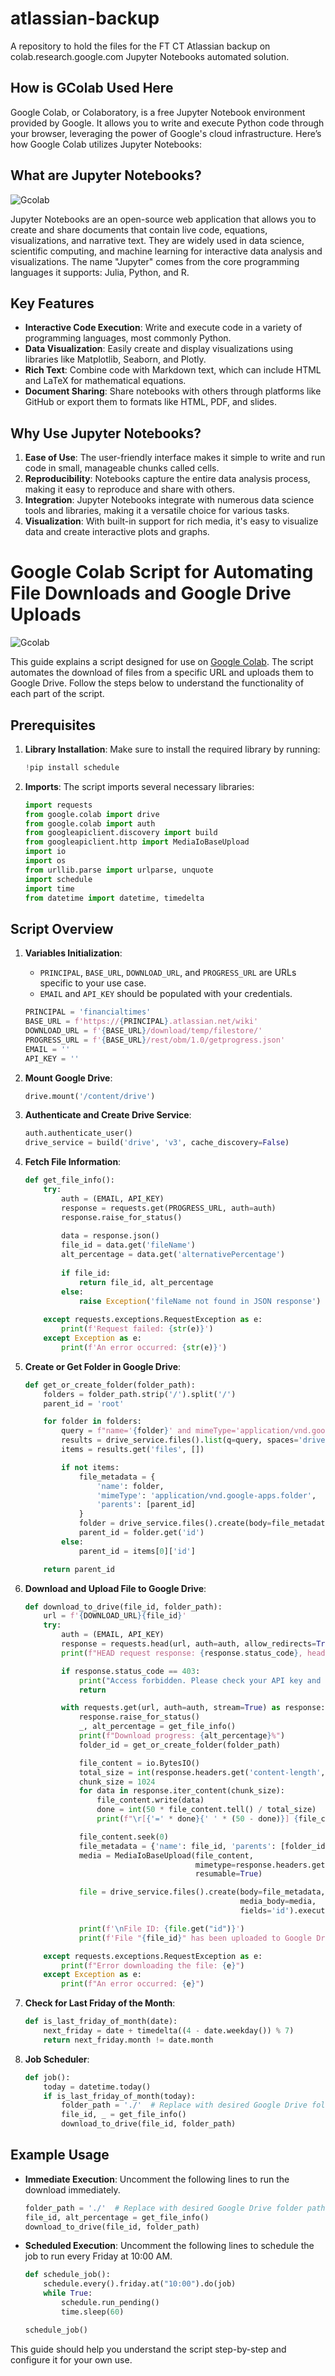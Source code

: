 # atlassian-backup
A repository to hold the files for the FT CT Atlassian backup on colab.research.google.com Jupyter Notebooks automated solution.

## How is GColab Used Here
Google Colab, or Colaboratory, is a free Jupyter Notebook environment provided by Google. It allows you to write and execute Python code through your browser, leveraging the power of Google's cloud infrastructure. Here’s how Google Colab utilizes Jupyter Notebooks:

## What are Jupyter Notebooks?

![Gcolab](https://encrypted-tbn0.gstatic.com/images?q=tbn:ANd9GcS01sXsOua7q1xxpoMn9N0JA0npthSFCtffxQ&usqp=CAU)


Jupyter Notebooks are an open-source web application that allows you to create and share documents that contain live code, equations, visualizations, and narrative text. They are widely used in data science, scientific computing, and machine learning for interactive data analysis and visualizations. The name "Jupyter" comes from the core programming languages it supports: Julia, Python, and R.

## Key Features

- **Interactive Code Execution**: Write and execute code in a variety of programming languages, most commonly Python.
- **Data Visualization**: Easily create and display visualizations using libraries like Matplotlib, Seaborn, and Plotly.
- **Rich Text**: Combine code with Markdown text, which can include HTML and LaTeX for mathematical equations.
- **Document Sharing**: Share notebooks with others through platforms like GitHub or export them to formats like HTML, PDF, and slides.

## Why Use Jupyter Notebooks?

1. **Ease of Use**: The user-friendly interface makes it simple to write and run code in small, manageable chunks called cells.
2. **Reproducibility**: Notebooks capture the entire data analysis process, making it easy to reproduce and share with others.
3. **Integration**: Jupyter Notebooks integrate with numerous data science tools and libraries, making it a versatile choice for various tasks.
4. **Visualization**: With built-in support for rich media, it's easy to visualize data and create interactive plots and graphs.


# Google Colab Script for Automating File Downloads and Google Drive Uploads

![Gcolab](https://miro.medium.com/v2/resize:fit:986/1*pimj8lXWwZnqLs2xVCV2Aw.png)

This guide explains a script designed for use on [Google Colab](https://colab.research.google.com/). The script automates the download of files from a specific URL and uploads them to Google Drive. Follow the steps below to understand the functionality of each part of the script.

## Prerequisites

1. **Library Installation**: Make sure to install the required library by running:
    ```python
    !pip install schedule
    ```

2. **Imports**: The script imports several necessary libraries:
    ```python
    import requests
    from google.colab import drive
    from google.colab import auth
    from googleapiclient.discovery import build
    from googleapiclient.http import MediaIoBaseUpload
    import io
    import os
    from urllib.parse import urlparse, unquote
    import schedule
    import time
    from datetime import datetime, timedelta
    ```

## Script Overview

1. **Variables Initialization**: 
    - `PRINCIPAL`, `BASE_URL`, `DOWNLOAD_URL`, and `PROGRESS_URL` are URLs specific to your use case.
    - `EMAIL` and `API_KEY` should be populated with your credentials.
    ```python
    PRINCIPAL = 'financialtimes'
    BASE_URL = f'https://{PRINCIPAL}.atlassian.net/wiki'
    DOWNLOAD_URL = f'{BASE_URL}/download/temp/filestore/'
    PROGRESS_URL = f'{BASE_URL}/rest/obm/1.0/getprogress.json'
    EMAIL = ''
    API_KEY = ''
    ```

2. **Mount Google Drive**: 
    ```python
    drive.mount('/content/drive')
    ```

3. **Authenticate and Create Drive Service**: 
    ```python
    auth.authenticate_user()
    drive_service = build('drive', 'v3', cache_discovery=False)
    ```

4. **Fetch File Information**: 
    ```python
    def get_file_info():
        try:
            auth = (EMAIL, API_KEY)
            response = requests.get(PROGRESS_URL, auth=auth)
            response.raise_for_status()
            
            data = response.json()
            file_id = data.get('fileName')
            alt_percentage = data.get('alternativePercentage')
            
            if file_id:
                return file_id, alt_percentage
            else:
                raise Exception('fileName not found in JSON response')
        
        except requests.exceptions.RequestException as e:
            print(f'Request failed: {str(e)}')
        except Exception as e:
            print(f'An error occurred: {str(e)}')
    ```

5. **Create or Get Folder in Google Drive**: 
    ```python
    def get_or_create_folder(folder_path):
        folders = folder_path.strip('/').split('/')
        parent_id = 'root'

        for folder in folders:
            query = f"name='{folder}' and mimeType='application/vnd.google-apps.folder' and '{parent_id}' in parents and trashed=false"
            results = drive_service.files().list(q=query, spaces='drive', fields='files(id, name)').execute()
            items = results.get('files', [])

            if not items:
                file_metadata = {
                    'name': folder,
                    'mimeType': 'application/vnd.google-apps.folder',
                    'parents': [parent_id]
                }
                folder = drive_service.files().create(body=file_metadata, fields='id').execute()
                parent_id = folder.get('id')
            else:
                parent_id = items[0]['id']

        return parent_id
    ```

6. **Download and Upload File to Google Drive**: 
    ```python
    def download_to_drive(file_id, folder_path):
        url = f'{DOWNLOAD_URL}{file_id}'
        try:
            auth = (EMAIL, API_KEY)
            response = requests.head(url, auth=auth, allow_redirects=True)
            print(f"HEAD request response: {response.status_code}, headers: {response.headers}")

            if response.status_code == 403:
                print("Access forbidden. Please check your API key and permissions.")
                return

            with requests.get(url, auth=auth, stream=True) as response:
                response.raise_for_status()
                _, alt_percentage = get_file_info()
                print(f"Download progress: {alt_percentage}%")
                folder_id = get_or_create_folder(folder_path)

                file_content = io.BytesIO()
                total_size = int(response.headers.get('content-length', 0))
                chunk_size = 1024
                for data in response.iter_content(chunk_size):
                    file_content.write(data)
                    done = int(50 * file_content.tell() / total_size)
                    print(f"\r[{'=' * done}{' ' * (50 - done)}] {file_content.tell() * 100 // total_size}%", end='')

                file_content.seek(0)
                file_metadata = {'name': file_id, 'parents': [folder_id]}
                media = MediaIoBaseUpload(file_content,
                                          mimetype=response.headers.get('content-type'),
                                          resumable=True)

                file = drive_service.files().create(body=file_metadata,
                                                    media_body=media,
                                                    fields='id').execute()

                print(f'\nFile ID: {file.get("id")}')
                print(f'File "{file_id}" has been uploaded to Google Drive in the folder: {folder_path}')

        except requests.exceptions.RequestException as e:
            print(f"Error downloading the file: {e}")
        except Exception as e:
            print(f"An error occurred: {e}")
    ```

7. **Check for Last Friday of the Month**: 
    ```python
    def is_last_friday_of_month(date):
        next_friday = date + timedelta((4 - date.weekday()) % 7)
        return next_friday.month != date.month
    ```

8. **Job Scheduler**: 
    ```python
    def job():
        today = datetime.today()
        if is_last_friday_of_month(today):
            folder_path = './'  # Replace with desired Google Drive folder path
            file_id, _ = get_file_info()
            download_to_drive(file_id, folder_path)
    ```

## Example Usage

- **Immediate Execution**: Uncomment the following lines to run the download immediately.
    ```python
    folder_path = './'  # Replace with desired Google Drive folder path
    file_id, alt_percentage = get_file_info()
    download_to_drive(file_id, folder_path)
    ```

- **Scheduled Execution**: Uncomment the following lines to schedule the job to run every Friday at 10:00 AM.
    ```python
    def schedule_job():
        schedule.every().friday.at("10:00").do(job)
        while True:
            schedule.run_pending()
            time.sleep(60)

    schedule_job()
    ```

This guide should help you understand the script step-by-step and configure it for your own use.
